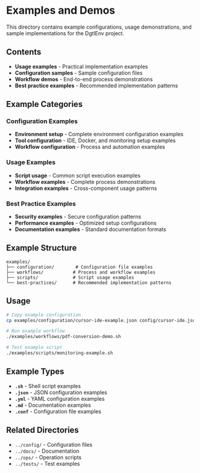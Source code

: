 # Examples and Demos

This directory contains example configurations, usage demonstrations, and sample implementations for the DgtlEnv project.

## Contents

- **Usage examples** - Practical implementation examples
- **Configuration samples** - Sample configuration files
- **Workflow demos** - End-to-end process demonstrations
- **Best practice examples** - Recommended implementation patterns

## Example Categories

### Configuration Examples
- **Environment setup** - Complete environment configuration examples
- **Tool configuration** - IDE, Docker, and monitoring setup examples
- **Workflow configuration** - Process and automation examples

### Usage Examples
- **Script usage** - Common script execution examples
- **Workflow examples** - Complete process demonstrations
- **Integration examples** - Cross-component usage patterns

### Best Practice Examples
- **Security examples** - Secure configuration patterns
- **Performance examples** - Optimized setup configurations
- **Documentation examples** - Standard documentation formats

## Example Structure

```
examples/
├── configuration/        # Configuration file examples
├── workflows/           # Process and workflow examples
├── scripts/             # Script usage examples
└── best-practices/      # Recommended implementation patterns
```

## Usage

```bash
# Copy example configuration
cp examples/configuration/cursor-ide-example.json config/cursor-ide.json

# Run example workflow
./examples/workflows/pdf-conversion-demo.sh

# Test example script
./examples/scripts/monitoring-example.sh
```

## Example Types

- **`.sh`** - Shell script examples
- **`.json`** - JSON configuration examples
- **`.yml`** - YAML configuration examples
- **`.md`** - Documentation examples
- **`.conf`** - Configuration file examples

## Related Directories

- `../config/` - Configuration files
- `../docs/` - Documentation
- `../ops/` - Operation scripts
- `../tests/` - Test examples
